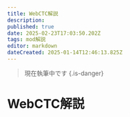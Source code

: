 ```yaml
---
title: WebCTC解説
description: 
published: true
date: 2025-02-23T17:03:50.202Z
tags: mod解説
editor: markdown
dateCreated: 2025-01-14T12:46:13.825Z
---
```


> 現在執筆中です
{.is-danger}

# WebCTC解説